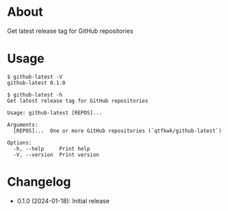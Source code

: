 # About

Get latest release tag for GitHub repositories

# Usage

~~~text
$ github-latest -V
github-latest 0.1.0
~~~

~~~text
$ github-latest -h
Get latest release tag for GitHub repositories

Usage: github-latest [REPOS]...

Arguments:
  [REPOS]...  One or more GitHub repositories (`qtfkwk/github-latest`)

Options:
  -h, --help     Print help
  -V, --version  Print version
~~~

# Changelog

* 0.1.0 (2024-01-18): Initial release

